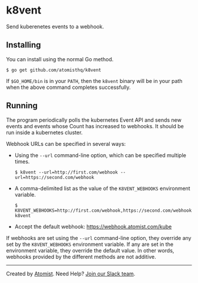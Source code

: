 # k8vent

Send kuberenetes events to a webhook.

## Installing

You can install using the normal Go method.

    $ go get github.com/atomisthq/k8vent

If `$GO_HOME/bin` is in your `PATH`, then the `k8vent` binary will be
in your path when the above command completes successfully.

## Running

The program periodically polls the kubernetes Event API and sends new
events and events whose Count has increased to webhooks.  It should be
run inside a kubernetes cluster.

Webhook URLs can be specified in several ways:

-   Using the `--url` command-line option, which can be specified
    multiple times.

        $ k8vent --url=http://first.com/webhook --url=https://second.com/webhook

-   A comma-delimited list as the value of the `K8VENT_WEBHOOKS`
    environment variable.

        $ K8VENT_WEBHOOKS=http://first.com/webhook,https://second.com/webhook k8vent

-   Accept the default webhook: https://webhook.atomist.com/kube

If webhooks are set using the `--url` command-line option, they
override any set by the `K8VENT_WEBHOOKS` environment variable.  If
any are set in the environment variable, they override the default
value.  In other words, webhooks provided by the different methods are
not additive.

---

Created by [Atomist][atomist].
Need Help?  [Join our Slack team][slack].

[atomist]: https://www.atomist.com/
[slack]: https://join.atomist.com/
